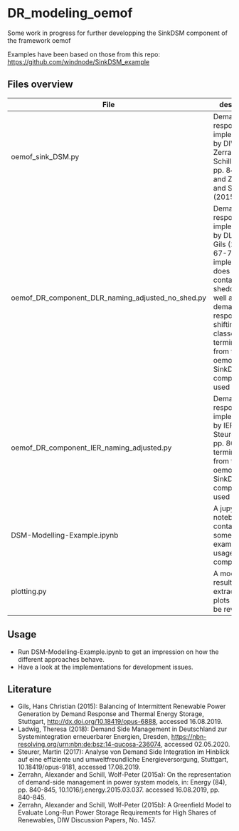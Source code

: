 # DR_modeling_oemof
Some work in progress for further developping the SinkDSM component of the framework oemof

Examples have been based on those from this repo: https://github.com/windnode/SinkDSM_example

## Files overview
| File | description |
| --- | --- |
| oemof_sink_DSM.py | Demand response implementation by DIW, see Zerrahn & Schill (2015a, pp. 842-843) and Zerrahn and Schill (2015b) |
| oemof_DR_component_DLR_naming_adjusted_no_shed.py | Demand response implementation by DLR, see Gils (2015, pp. 67-70); implementation does not yet contain load shedding as well as demand response shifting classes; terminology from the oemof SinkDSM component is used |
| oemof_DR_component_IER_naming_adjusted.py | Demand response implementation by IER, see Steurer (2017, pp. 80-82); terminology from the oemof SinkDSM component is used | oemof_DR_component_TUD_naming_adjusted.py | Demand response implementation by TU Dresden, see Ladwig (2018, pp. 90-93); implementation does not include Power-to-X; terminology from the oemof SinkDSM component is used |
| DSM-Modelling-Example.ipynb | A jupyter notebook containing some examples for usage of the components |
| plotting.py | A module for results extraction and plots (needs to be revised) |

## Usage
* Run DSM-Modelling-Example.ipynb to get an impression on how the different approaches behave.
* Have a look at the implementations for development issues.

## Literature
* Gils, Hans Christian (2015): 
Balancing of Intermittent Renewable Power Generation by Demand Response and 
Thermal Energy Storage, Stuttgart, http://dx.doi.org/10.18419/opus-6888, 
accessed 16.08.2019.
* Ladwig, Theresa (2018):
Demand Side Management in Deutschland zur Systemintegration erneuerbarer
Energien, Dresden, https://nbn-resolving.org/urn:nbn:de:bsz:14-qucosa-236074,
accessed 02.05.2020.
* Steurer, Martin (2017): 
Analyse von Demand Side Integration im Hinblick auf eine effiziente und 
umweltfreundliche Energieversorgung, Stuttgart, 10.18419/opus-9181,
accessed 17.08.2019.
* Zerrahn, Alexander and Schill,
Wolf-Peter (2015a): On the representation of demand-side management in power
system models, in: Energy (84), pp. 840-845, 10.1016/j.energy.2015.03.037.
accessed 16.08.2019, pp. 840-845.
* Zerrahn, Alexander and Schill, Wolf-Peter (2015b):
A Greenfield Model to Evaluate Long-Run Power Storage Requirements
for High Shares of Renewables, DIW Discussion Papers, No. 1457.

